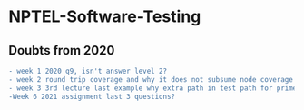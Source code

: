 # NPTEL-Software-Testing

## Doubts from 2020

```diff  
- week 1 2020 q9, isn't answer level 2?
- week 2 round trip coverage and why it does not subsume node coverage  
- week 3 3rd lecture last example why extra path in test path for prime path coverage  
-Week 6 2021 assignment last 3 questions?  
```  
  
  

